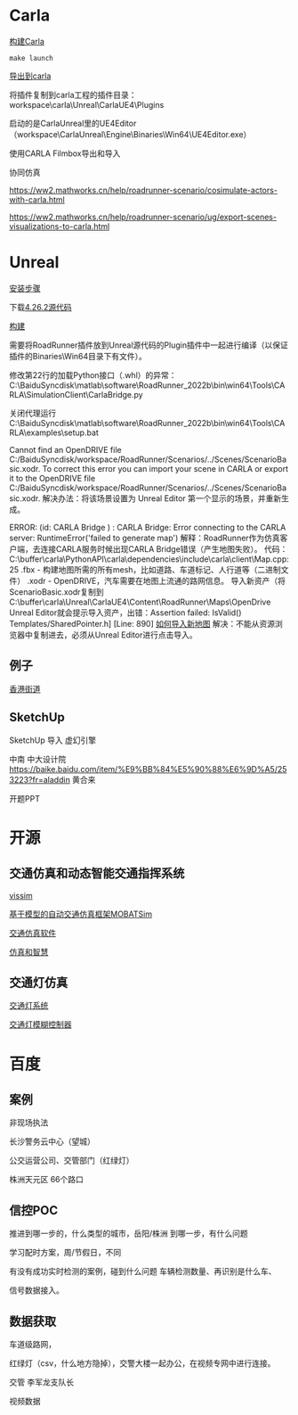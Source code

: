 
# Carla
[构建Carla](https://carla.readthedocs.io/en/0.9.13/build_windows/#unreal-engine) 

```commandline
make launch
```

[导出到carla](https://ww2.mathworks.cn/help/roadrunner/ug/export-to-carla.html) 

将插件复制到carla工程的插件目录：workspace\carla\Unreal\CarlaUE4\Plugins

启动的是CarlaUnreal里的UE4Editor（workspace\CarlaUnreal\Engine\Binaries\Win64\UE4Editor.exe）

使用CARLA Filmbox导出和导入

协同仿真

https://ww2.mathworks.cn/help/roadrunner-scenario/cosimulate-actors-with-carla.html

https://ww2.mathworks.cn/help/roadrunner-scenario/ug/export-scenes-visualizations-to-carla.html


# Unreal
[安装步骤](https://dev.epicgames.com/community/learning/tutorials/k8Ve/unreal-engine-how-to-build-the-unreal-editor-github)

下载[4.26.2源代码](https://github.com/EpicGames/UnrealEngine/archive/refs/tags/4.26.2-release.zip)

[构建](https://docs.unrealengine.com/4.26/en-US/ProductionPipelines/DevelopmentSetup/BuildingUnrealEngine/)

需要将RoadRunner插件放到Unreal源代码的Plugin插件中一起进行编译（以保证插件的Binaries\Win64目录下有文件）。


修改第22行的加载Python接口（.whl）的异常：
C:\BaiduSyncdisk\matlab\software\RoadRunner_2022b\bin\win64\Tools\CARLA\SimulationClient\CarlaBridge.py

关闭代理运行 
C:\BaiduSyncdisk\matlab\software\RoadRunner_2022b\bin\win64\Tools\CARLA\examples\setup.bat

Cannot find an OpenDRIVE file C:/BaiduSyncdisk/workspace/RoadRunner/Scenarios/../Scenes/ScenarioBasic.xodr. 
To correct this error you can import your scene in CARLA or export it to 
the OpenDRIVE file C:/BaiduSyncdisk/workspace/RoadRunner/Scenarios/../Scenes/ScenarioBasic.xodr.
解决办法：将该场景设置为 Unreal Editor 第一个显示的场景，并重新生成。


ERROR:  (id: CARLA Bridge ) : CARLA Bridge: Error connecting to the CARLA server: RuntimeError('failed to generate map')
解释：RoadRunner作为仿真客户端，去连接CARLA服务时候出现CARLA Bridge错误（产生地图失败）。
代码：C:\buffer\carla\PythonAPI\carla\dependencies\include\carla\client\Map.cpp:25
.fbx - 构建地图所需的所有mesh，比如道路、车道标记、人行道等（二进制文件）
.xodr - OpenDRIVE，汽车需要在地图上流通的路网信息。
导入新资产（将ScenarioBasic.xodr复制到 C:\buffer\carla\Unreal\CarlaUE4\Content\RoadRunner\Maps\OpenDrive
Unreal Editor就会提示导入资产，出错：Assertion failed: IsValid() Templates/SharedPointer.h] [Line: 890]
[如何导入新地图](https://carla.readthedocs.io/en/0.9.7/how_to_make_a_new_map/)
解决：不能从资源浏览器中复制进去，必须从Unreal Editor进行点击导入。


## 例子
[香港街道](https://www.unrealengine.com/marketplace/zh-CN/product/hong-kong-street)



## SketchUp
SketchUp 导入 虚幻引擎

中南 中大设计院
https://baike.baidu.com/item/%E9%BB%84%E5%90%88%E6%9D%A5/253223?fr=aladdin
黄合来

开题PPT

# 开源
## 交通仿真和动态智能交通指挥系统
[vissim](http://flypig.cc/2017/06/24/uicom/) 

[基于模型的自动交通仿真框架MOBATSim](https://github.com/MOBATSim/MOBATSim) 

[交通仿真软件](https://www.caliper.com/transmodeler/default.htm) 

[仿真和智慧](http://www.dview.com.cn/rjcp_zz_394.html)


## 交通灯仿真

[交通灯系统](https://github.com/jerrychong25/traffic-light-system) 

[交通灯模糊控制器](https://github.com/ASoleimaniB/Fuzzy-Traffic-Light-Controller) 


# 百度
## 案例
非现场执法

长沙警务云中心（望城）

公交运营公司、交管部门（红绿灯）

株洲天元区
66个路口

## 信控POC
推进到哪一步的，什么类型的城市，岳阳/株洲 到哪一步，有什么问题

学习配时方案，周/节假日，不同

有没有成功实时检测的案例，碰到什么问题
车辆检测数量、再识别是什么车、


信号数据接入。

## 数据获取
车道级路网，

红绿灯（csv，什么地方隐掉），交警大楼一起办公，在视频专网中进行连接。

交管 李军龙支队长

视频数据



